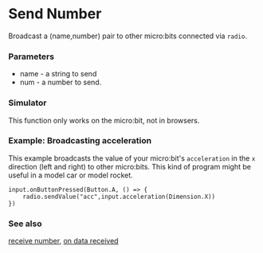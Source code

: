 # Send Number

Broadcast a (name,number) pair to other micro:bits connected via ``radio``.

### Parameters

* name - a string to send
* num - a number to send.

### Simulator

This function only works on the micro:bit, not in browsers.

### Example: Broadcasting acceleration

This example broadcasts the value of your micro:bit's ``acceleration`` in the `x` direction 
(left and right) to other micro:bits.
This kind of program might be useful in a model car or model rocket.

```blocks
input.onButtonPressed(Button.A, () => {
    radio.sendValue("acc",input.acceleration(Dimension.X))
})
```

### See also

[receive number](/reference/radio/receive-number), [on data received](/reference/radio/on-data-received)

